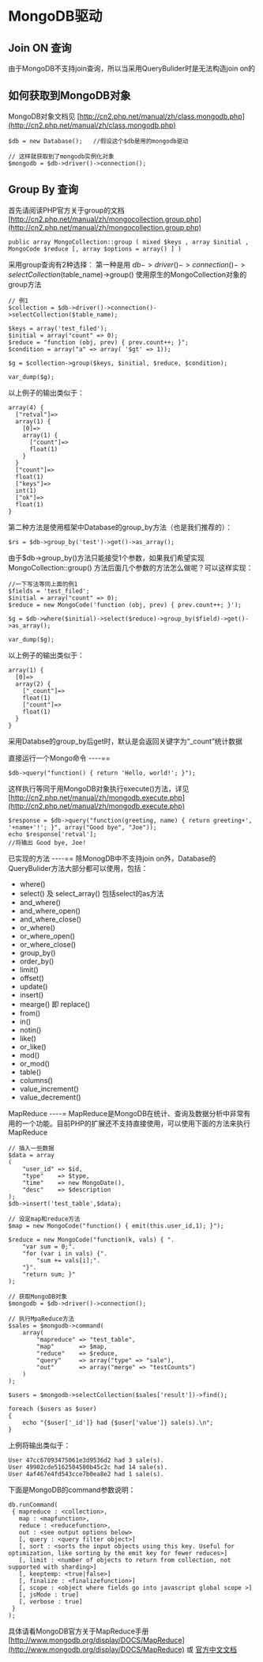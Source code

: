 MongoDB驱动
=====

Join ON 查询
----
由于MongoDB不支持join查询，所以当采用QueryBulider时是无法构造join on的

如何获取到MongoDB对象
----
MongoDB对象文档见 [http://cn2.php.net/manual/zh/class.mongodb.php](http://cn2.php.net/manual/zh/class.mongodb.php)

	$db = new Database();	//假设这个$db是用的mongodb驱动
	
	// 这样就获取到了mongodb实例化对象
	$mongodb = $db->driver()->connection();


Group By 查询
----
首先请阅读PHP官方关于group的文档 [http://cn2.php.net/manual/zh/mongocollection.group.php](http://cn2.php.net/manual/zh/mongocollection.group.php)

	public array MongoCollection::group ( mixed $keys , array $initial , MongoCode $reduce [, array $options = array() ] )

采用group查询有2种选择：
第一种是用 $db->driver()->connection()->selectCollection($table_name)->group() 使用原生的MongoCollection对象的group方法

	// 例1
	$collection = $db->driver()->connection()->selectCollection($table_name);

	$keys = array('test_filed');
	$initial = array("count" => 0);
	$reduce = "function (obj, prev) { prev.count++; }";
	$condition = array("a" => array( '$gt' => 1));
	
	$g = $collection->group($keys, $initial, $reduce, $condition);
	
	var_dump($g);
	
以上例子的输出类似于：

	array(4) {
	  ["retval"]=>
	  array(1) {
	    [0]=>
	    array(1) {
	      ["count"]=>
	      float(1)
	    }
	  }
	  ["count"]=>
	  float(1)
	  ["keys"]=>
	  int(1)
	  ["ok"]=>
	  float(1)
	}


第二种方法是使用框架中Database的group_by方法（也是我们推荐的）：

	$rs = $db->group_by('test')->get()->as_array();

由于$db->group_by()方法只能接受1个参数，如果我们希望实现 MongoCollection::group() 方法后面几个参数的方法怎么做呢？可以这样实现：

	//一下写法等同上面的例1
	$fields = 'test_filed';
	$initial = array("count" => 0);
	$reduce = new MongoCode('function (obj, prev) { prev.count++; }');
	
	$g = $db->where($initial)->select($reduce)->group_by($field)->get()->as_array();
	
	var_dump($g);
	
以上例子的输出类似于：
	
	array(1) {
      [0]=>
      array(2) {
        ["_count"]=>
        float(1)
        ["count"]=>
        float(1)
      }
    }

采用Databse的group_by后get时，默认是会返回关键字为“_count”统计数据

直接运行一个Mongo命令
----==

	$db->query("function() { return 'Hello, world!'; }");

这样执行等同于用MongoDB对象执行execute()方法，详见 [http://cn2.php.net/manual/zh/mongodb.execute.php](http://cn2.php.net/manual/zh/mongodb.execute.php)

	
	$response = $db->query("function(greeting, name) { return greeting+', '+name+'!'; }", array("Good bye", "Joe"));
	echo $response['retval'];
	//将输出 Good bye, Joe!

已实现的方法
----==
除MonogDB中不支持join on外，Database的QueryBulider方法大部分都可以使用，包括：
* where()
* select() 及 select_array() 包括select的as方法
* and_where()
* and_where_open()
* and_where_close()
* or_where()
* or_where_open()
* or_where_close()
* group_by()
* order_by()
* limit()
* offset()
* update()
* insert()
* mearge() 即 replace()
* from()
* in()
* notin()
* like()
* or_like()
* mod()
* or_mod()
* table()
* columns()
* value_increment()
* value_decrement()

MapReduce
----=
MapReduce是MongoDB在统计、查询及数据分析中非常有用的一个功能。目前PHP的扩展还不支持直接使用，可以使用下面的方法来执行MapReduce

	// 插入一些数据
	$data = array
	(
		"user_id" => $id, 
	    "type"    => $type, 
	    "time"    => new MongoDate(), 
	    "desc"    => $description
    );
	$db->insert('test_table',$data);
	
	// 设定map和reduce方法
	$map = new MongoCode("function() { emit(this.user_id,1); }");
	
	$reduce = new MongoCode("function(k, vals) { ".
	    "var sum = 0;".
	    "for (var i in vals) {".
	        "sum += vals[i];". 
	    "}".
	    "return sum; }"
	);
	
	// 获取MongoDB对象
	$mongodb = $db->driver()->connection();
	
	// 执行MpaReduce方法
	$sales = $mongodb->command(
		array(
		    "mapreduce" => "test_table", 
		    "map"       => $map,
		    "reduce"    => $reduce,
		    "query"     => array("type" => "sale"),
		    "out"       => array("merge" => "testCounts")
		)
	);
	
	$users = $mongodb->selectCollection($sales['result'])->find();
	
	foreach ($users as $user) 
	{
	    echo "{$user['_id']} had {$user['value']} sale(s).\n";
	}

上例将输出类似于：

	User 47cc67093475061e3d9536d2 had 3 sale(s).
	User 49902cde5162504500b45c2c had 14 sale(s).
	User 4af467e4fd543cce7b0ea8e2 had 1 sale(s).

下面是MongoDB的command参数说明：

	db.runCommand(
	 { mapreduce : <collection>,
	   map : <mapfunction>,
	   reduce : <reducefunction>,
	   out : <see output options below>
	   [, query : <query filter object>]
	   [, sort : <sorts the input objects using this key. Useful for optimization, like sorting by the emit key for fewer reduces>]
	   [, limit : <number of objects to return from collection, not supported with sharding>]
	   [, keeptemp: <true|false>]
	   [, finalize : <finalizefunction>]
	   [, scope : <object where fields go into javascript global scope >]
	   [, jsMode : true]
	   [, verbose : true]
	 }
	);

具体请看MongoDB官方关于MapReduce手册 [http://www.mongodb.org/display/DOCS/MapReduce](http://www.mongodb.org/display/DOCS/MapReduce) 或 [官方中文文档](http://cn.docs.mongodb.org/manual/reference/commands/#mapReduce)